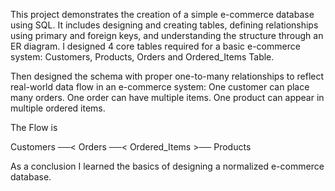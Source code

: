 
This project demonstrates the creation of a simple e-commerce database using SQL. 
It includes designing and creating tables, defining relationships using primary and foreign keys, and understanding the structure through an ER diagram.
I designed 4 core tables required for a basic e-commerce system: Customers, Products, Orders and Ordered_Items Table.

Then designed the schema with proper one-to-many relationships to reflect real-world data flow in an e-commerce system:
One customer can place many orders.
One order can have multiple items.
One product can appear in multiple ordered items.

The Flow is 

Customers ──< Orders ──< Ordered_Items >── Products

As a conclusion I learned the basics of designing a normalized e-commerce database.

